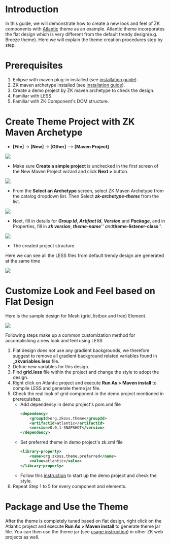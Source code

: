 # Introduction

In this guide, we will demonstrate how to create a new look and feel of
ZK components with [Atlantic](http://github.com/zkoss/atlantic) theme as
an example. Atlantic theme incorporates the flat design which is very
different from the default trendy design(e.g. Breeze theme). Here we
will explain the theme creation procedures step by step.

# Prerequisites

1.  Eclipse with maven plug-in installed (see [ installation
    guide]({{site.baseurl}}/zk_installation_guide/quick_start/create_and_run_your_first_zk_application_with_eclipse_and_maven)).
2.  ZK maven archetype installed (see [ installation
    guide]({{site.baseurl}}/zk_installation_guide/quick_start/create_and_run_your_first_zk_application_with_eclipse_and_maven#Add_ZK_Maven_Archetype)).
3.  Create a demo project by ZK maven archetype to check the design.
4.  Familiar with LESS.
5.  Familiar with ZK Component's DOM structure.

# Create Theme Project with ZK Maven Archetype

- **\[File\]** -\> **\[New\]** -\> **\[Other\]** --\> **\[Maven
  Project\]**

  
![](images/ZK_Installation_Guide_Quick_Start_Maven_New_project-01.png)

- Make sure **Create a simple project** is unchecked in the first screen
  of the New Maven Project wizard and click **Next \>** button.

  
![](images/ZK_Installation_Guide_Maven_Archetype_step1.png)

- From the **Select an Archetype** screen, select ZK Maven Archetype
  from the catalog dropdown list. Then Select ***zk-archetype-theme***
  from the list.

  
![](images/styleguide-newtheme1.png)

- Next, fill in details for ***Group Id***, ***Artifact Id***,
  ***Version*** and ***Package***, and in Properties, fill in ***zk
  version***, ***theme-name**'' and***theme-listener-class**''.

  
![](images/styleguide-newtheme2.png)

- The created project structure.

  
Here we can see all the LESS files from default trendy design are
generated at the same time

![](images/styleguide-newtheme3.png)

# Customize Look and Feel based on Flat Design

Here is the sample design for Mesh (grid, listbox and tree) Element.

![](images/styleguide-newtheme4.png)

Following steps make up a common customization method for accomplishing
a new look and feel using LESS

1.  Flat design does not use any gradient backgrounds, we therefore
    suggest to remove all gradient background related variables found in
    **\_zkvariables.less** file.
2.  Define new variables for this design.
3.  Find **grid.less** file within the project and change the style to
    adopt the design.
4.  Right click on Atlantic project and execute **Run As \> Maven
    install** to compile LESS and generate theme jar file.
5.  Check the real look of grid component in the demo project mentioned
    in prerequisites.
    - Add dependency in demo project's pom.xml file
      ```xml
      <dependency>
          <groupId>org.zkoss.theme</groupId>
          <artifactId>atlantic</artifactId>
          <version>0.0.1-SNAPSHOT</version>
      </dependency>
      ```
    - Set preferred theme in demo project's zk.xml file
      ```xml
      <library-property>
          <name>org.zkoss.theme.preferred</name>
          <value>atlantic</value>
      </library-property>
      ```
    - Follow this [
      instruction]({{site.baseurl}}/zk_installation_guide/quick_start/create_and_run_your_first_zk_application_with_eclipse_and_maven#Run_the_application)
      to start up the demo project and check the style.
6.  Repeat Step 1 to 5 for every component and elements.

# Package and Use the Theme

After the theme is completely tuned based on flat design, right click on
the Atlantic project and execute **Run As \> Maven install** to generate
theme jar file. You can then use the theme jar (see [ usage
instruction]({{site.baseurl}}/zk_dev_ref/theming_and_styling/zk_official_themes#Installation))
in other ZK web projects as well.


